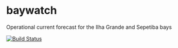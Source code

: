 # baywatch
Operational current forecast for the Ilha Grande and Sepetiba bays


[![Build Status](https://travis-ci.org/dougfraga/baywatch.svg?branch=master)](https://travis-ci.org/dougfraga/baywatch)